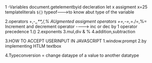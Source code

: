 1 -Variables 
 document.getelementbyid 
 decleration let x
 assigment x=25 
 templateliterals   `${}`
 typeof--->to know abut type of the variable 

 2.operators +,-,*,**,/,% 
  AUgmented assigment operators +=,-=,*=./=,%=
  Increment and decrement operator ----> inc or dec by 1
  operator precedence 1.()  2.exponents  3.mul,div & %   4.addition,subtraction     

3.HOW TO ACCEPT USERINPUT IN JAVASCRIPT
     1.window.prompt
     2.by implementing HTLM textbox

4.Typeconversion = change dataype of a value to another datatype